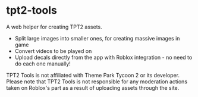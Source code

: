 # tpt2-tools

A web helper for creating TPT2 assets.

- Split large images into smaller ones, for creating massive images in game
- Convert videos to be played on
- Upload decals directly from the app with Roblox integration - no need to do each one manually!

TPT2 Tools is not affiliated with Theme Park Tycoon 2 or its developer. Please note that TPT2 Tools is not responsible for any moderation actions taken on Roblox's part as a result of uploading assets through the site.
